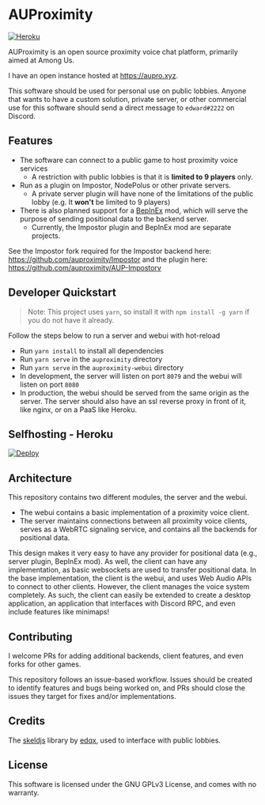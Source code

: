 # AUProximity

[![Heroku](https://img.shields.io/badge/HEROKU-ONLINE-green?style=for-the-badge&logo=heroku)](https://aupro.xyz)

AUProximity is an open source proximity voice chat platform, primarily aimed at Among Us.

I have an open instance hosted at https://aupro.xyz.

This software should be used for personal use on public lobbies. Anyone that wants to
have a custom solution, private server, or other commercial use for this software should
send a direct message to `edward#2222` on Discord.

## Features

- The software can connect to a public game to host proximity voice services
  - A restriction with public lobbies is that it is **limited to 9 players** only.
- Run as a plugin on Impostor, NodePolus or other private servers.
  - A private server plugin will have none of the limitations of the public lobby
    (e.g. It **won't** be limited to 9 players)
- There is also planned support for a [BepInEx](https://github.com/BepInEx/BepInEx) mod,
  which will serve the purpose of sending positional data to the backend server.
  - Currently, the Impostor plugin and BepInEx mod are separate projects.

See the Impostor fork required for the Impostor backend here: https://github.com/auproximity/Impostor
and the plugin here: https://github.com/auproximity/AUP-Impostorv

## Developer Quickstart

> Note: This project uses `yarn`, so install it with `npm install -g yarn` if you do not have it already.

Follow the steps below to run a server and webui with hot-reload

- Run `yarn install` to install all dependencies
- Run `yarn serve` in the `auproximity` directory
- Run `yarn serve` in the `auproximity-webui` directory
- In development, the server will listen on port `8079` and the webui will listen on port `8080`
- In production, the webui should be served from the same origin as the server. The server
  should also have an ssl reverse proxy in front of it, like nginx, or on a PaaS like Heroku.

## Selfhosting - Heroku

[![Deploy](https://www.herokucdn.com/deploy/button.svg)](https://heroku.com/deploy)

## Architecture

This repository contains two different modules, the server and the webui.

- The webui contains a basic implementation of a proximity voice client.
- The server maintains connections between all proximity voice clients,
  serves as a WebRTC signaling service, and contains all the backends for positional data.

This design makes it very easy to have any provider for positional data
(e.g., server plugin, BepInEx mod). As well, the client can have any implementation,
as basic websockets are used to transfer positional data. In the base implementation,
the client is the webui, and uses Web Audio APIs to connect to other clients.
However, the client manages the voice system completely. As such, the client can
easily be extended to create a desktop application, an application that
interfaces with Discord RPC, and even include features like minimaps!

## Contributing

I welcome PRs for adding additional backends, client features, and even forks for other games.

This repository follows an issue-based workflow. Issues should be created to identify
features and bugs being worked on, and PRs should close the issues they target
for fixes and/or implementations.

## Credits

The [skeldjs](https://github.com/skeldjs/SkeldJS) library by [edqx](https://github.com/edqx), used to interface with public lobbies.

## License

This software is licensed under the GNU GPLv3 License, and comes with no warranty.
